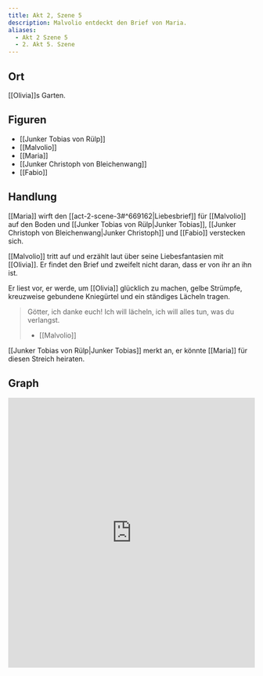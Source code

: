 ```yaml
---
title: Akt 2, Szene 5
description: Malvolio entdeckt den Brief von Maria.
aliases:
  - Akt 2 Szene 5
  - 2. Akt 5. Szene
---
```

## Ort
[[Olivia]]s Garten.

## Figuren
- [[Junker Tobias von Rülp]]
- [[Malvolio]]
- [[Maria]]
- [[Junker Christoph von Bleichenwang]]
- [[Fabio]]

## Handlung
[[Maria]] wirft den [[act-2-scene-3#^669162|Liebesbrief]] für [[Malvolio]] auf den Boden und [[Junker Tobias von Rülp|Junker Tobias]], [[Junker Christoph von Bleichenwang|Junker Christoph]] und [[Fabio]] verstecken sich.

[[Malvolio]] tritt auf und erzählt laut über seine Liebesfantasien mit [[Olivia]]. Er findet den Brief und zweifelt nicht daran, dass er von ihr an ihn ist.

Er liest vor, er werde, um [[Olivia]] glücklich zu machen, gelbe Strümpfe, kreuzweise gebundene Kniegürtel und ein ständiges Lächeln tragen.

> Götter, ich danke euch! Ich will lächeln, ich will alles tun, was du verlangst.
> - [[Malvolio]]

[[Junker Tobias von Rülp|Junker Tobias]] merkt an, er könnte [[Maria]] für diesen Streich heiraten.

## Graph
<iframe src="https://catchears.github.io/was-ihr-wollt-graphs/act-2/act-2-scene-5-dark" width=100% height=550 style="border: 0;"></iframe>
